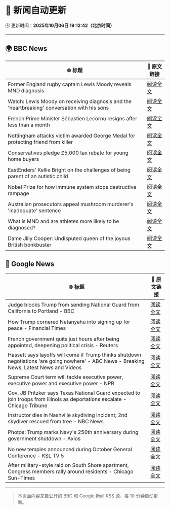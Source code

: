 # 🧠 新闻自动更新

🕒 更新时间：**2025年10月06日 19:12:42（北京时间）**

---

## 🌍 BBC News

| 🌐 标题 | 🔗 原文链接 |
|--------|-------------|
| Former England rugby captain Lewis Moody reveals MND diagnosis | [阅读全文](https://www.bbc.com/sport/rugby-union/articles/cz7rddrrlqno?at_medium=RSS&at_campaign=rss) |
| Watch: Lewis Moody on receiving diagnosis and the 'heartbreaking' conversation with his sons | [阅读全文](https://www.bbc.com/sport/rugby-union/videos/c3w50126393o?at_medium=RSS&at_campaign=rss) |
| French Prime Minister Sébastien Lecornu resigns after less than a month | [阅读全文](https://www.bbc.com/news/articles/cewn9k0w9rxo?at_medium=RSS&at_campaign=rss) |
| Nottingham attacks victim awarded George Medal for protecting friend from killer | [阅读全文](https://www.bbc.com/news/articles/cjr5xyn421yo?at_medium=RSS&at_campaign=rss) |
| Conservatives pledge £5,000 tax rebate for young home buyers | [阅读全文](https://www.bbc.com/news/articles/c4gzv9j78dyo?at_medium=RSS&at_campaign=rss) |
| EastEnders' Kellie Bright on the challenges of being parent of an autistic child | [阅读全文](https://www.bbc.com/news/articles/c0jqy8pn275o?at_medium=RSS&at_campaign=rss) |
| Nobel Prize for how immune system stops destructive rampage | [阅读全文](https://www.bbc.com/news/articles/c2knwvpd7vno?at_medium=RSS&at_campaign=rss) |
| Australian prosecutors appeal mushroom murderer's 'inadequate' sentence | [阅读全文](https://www.bbc.com/news/articles/c07vlzn587lo?at_medium=RSS&at_campaign=rss) |
| What is MND and are athletes more likely to be diagnosed? | [阅读全文](https://www.bbc.com/sport/rugby-union/articles/c20z7kyv2edo?at_medium=RSS&at_campaign=rss) |
| Dame Jilly Cooper: Undisputed queen of the joyous British bonkbuster | [阅读全文](https://www.bbc.com/news/articles/cd190zlmz3xo?at_medium=RSS&at_campaign=rss) |

## 📰 Google News

| 🌐 标题 | 🔗 原文链接 |
|--------|-------------|
| Judge blocks Trump from sending National Guard from California to Portland - BBC | [阅读全文](https://news.google.com/rss/articles/CBMiWkFVX3lxTE5IelhDOEpVcDBkN05DdHNHRWlnSXM2Q0VYbEs1cm95UkxSWVZzOWM1ekx2REx3dDFxRDRLTE9tTktjUU55X0lhb2h1c0JZNHFMcWVjemZad0dQUdIBX0FVX3lxTE9KUS1DSmktaENiUkdYWV93ZzZnWkVvR19IX3pkN1RJMzNrR2JqckRkeWFXd1FqNXlUWHFCRnp3djdXVUk2WTkyZTdGRFVjbkstTFZUTmpXbFpVM21yWFp3?oc=5) |
| How Trump cornered Netanyahu into signing up for peace - Financial Times | [阅读全文](https://news.google.com/rss/articles/CBMicEFVX3lxTE5EaFpFLTdkSkw4aUk1MS1rUHBrQzg4U2I5RTRFOS12eXpOM3dvMllCSWtSV19BUi1mcHN4SHEzMFF5T0Jrb2JZb0g4aTQ5aTNNSUxRVkY2VVJ0Y0FSWDltWnVYZEpGV0ZRdnh1SVFnOGw?oc=5) |
| French government quits just hours after being appointed, deepening political crisis - Reuters | [阅读全文](https://news.google.com/rss/articles/CBMitAFBVV95cUxPMVd3dUx5NUNmb25uRFZaSmZGaHZwdmNVdEhtVXRIbGxadUVfZUE4bGVwR0hnc3RNUzM4S2lmamVNLWtMdmJkMUFackdvUFZIUG5NUzhQZVhkOGpHYUt4MXF6MmhWNnJ0eThxZmZHR1M3ZGh0SzkzMWw3RHdnQW9UcXJ0eXI0VFdEZXc1emxja0ppaHNhMkhER3BQWUttdlhDR0UxNXVyZzRDV0xiWW1MYy0zTWY?oc=5) |
| Hassett says layoffs will come if Trump thinks shutdown negotiations 'are going nowhere' - ABC News - Breaking News, Latest News and Videos | [阅读全文](https://news.google.com/rss/articles/CBMiowFBVV95cUxOR3ZmQ09Hc25GMGtaVDdONXhGR2o5T1ZydXJGYzR1TzdUVGh6am1IYkJNVWt6U2QtUW1vV0NscXFHdHBZcDI0LVhfa3BVY3Y2c2lMUC1Ha0w4MV9qbkNPOTRpR0RLQ1pJX2VOMXdTMmhVRlFxWEFMTFpZaVhncmZWbzRBUVpQTDdpUGJYU3gzTUNJSENLazltX3dPa2dMcW1kYWVJ0gGoAUFVX3lxTE1fVEo2VmRVTEMtRW1qNS1sZWphVFBNbFd6NGVIOU5XM3hzMjVIOVVzMHgtelRsNTZWZV9tc2Y2VVRDN19lWXVaVmpFQ1ZmbFB6aDJXQS1tZnk5NFhqVGpBUllXN1ZQM2pnd2U1WnJQTmdvNWltUkhEN3pfUEdlazFmdEkwM3c1N2FyVDM5ZVZjVTQ1cFNJaTNUdXpFQm9TcGZEQ0JmUjVtdw?oc=5) |
| Supreme Court term will tackle executive power, executive power and executive power - NPR | [阅读全文](https://news.google.com/rss/articles/CBMie0FVX3lxTE41QnJscVBPNFBMM1BMVllWX3RPQjd6YkctdGNiN1dqcklsZlpvVmxTWks1bUZ1VmFYX1Y0ZnZ0ZVNYQ0VEay1OemM0dXBhUjE3TjFWTWhhZXFSOTZiUGlfUGl1T2RFcmxkTUxiYnFVS3IzLTB5bmdNY2VMYw?oc=5) |
| Gov. JB Pritzker says Texas National Guard expected to join troops from Illinois as deportations escalate - Chicago Tribune | [阅读全文](https://news.google.com/rss/articles/CBMi3wFBVV95cUxOMWJhYVNHVi1CV2dJVEtIZV8zVWhmQ3k3OWN3UW5qNjRIZEpob1NqalRCU212eVVPcUV3a21iWlRjeWozTGkwdDBEa29MYjlvRWdnNDVuZWlhR3lJNWlTMGJVR2VrVDFBeGRoeE5YM01RaUVOVGhuVnFjNEJNN21QakVwRWFOTjFXZzBuOHRYSjNSM3VoR29jZXk4UENJTWFCZ19hSkpkc0pFem0zMExONUxtZGhWc0UyVVVIeklMSmRYM012cWdpblV4T1NXNHVNREdEYTJESXdvb1J5cnE0?oc=5) |
| Instructor dies in Nashville skydiving incident; 2nd skydiver rescued from tree - NBC News | [阅读全文](https://news.google.com/rss/articles/CBMiugFBVV95cUxQaXlWWFVIM2ZhM1VoSm9nQlJRVFVUYWVNRGEtOEpUeUZaMFhwWEMyN21hZHZWWUFtcXByWWVFMFVfQ0Q0MGtlTzR3OVdzZFhNR09adEo2d0lYSUUybi1nLThER3MtT3pDdmExblNvdm5YazJVMThtSktZdDRrX3lvS2pmSk5XVzRETHFOWlMxUWpsc0ZIS05YVmtva2pHWmlLVk4xTjVzMjRXZE1fNVk3ZnJPdmZtWXRzUEHSAVZBVV95cUxOWG45WW1RcGVpYlcxaTN5SmVmbVpYeU90Yi1TX0ZNVkV0MkIwbHhTWlhXMkFLQXp6VXlteTB5X3JDU3pmczR2eWwzbTZZUGdzUGw3aWF3Zw?oc=5) |
| Photos: Trump marks Navy's 250th anniversary during government shutdown - Axios | [阅读全文](https://news.google.com/rss/articles/CBMihAFBVV95cUxOaHhFMUM4bWlwZmluQ09lU1NTRlpRQjZJSEhpSk9hRS0zTENwck5Rd0EtWlBhYlhVeTBIT2xwdzYzQzlhRXZ5b0ZVQW9nWHBxRHZmeEVyUUpxd1FBY0p1MGR1MW4wdXpZYURIVjByNzUyOEdYYUZoUFd0OEY2Y29lY014NGQ?oc=5) |
| No new temples announced during October General Conference - KSL TV 5 | [阅读全文](https://news.google.com/rss/articles/CBMihAFBVV95cUxPNV9Cc05tcFZoamNaRW01dm1OTUxTQ29ySTNXQndKdzNxZl9CckR4TXRRbG9FMXlMdmhvN1p4NlBtcVFXZkJ6MUYxZkxhVHl0N0REenJEb2wzb0d0UWJHbFdSbFlwd3AxZmpqeU5fYTBEUG15UGVyWlFISUZueURzX25nUng?oc=5) |
| After military-style raid on South Shore apartment, Congress members rally around residents - Chicago Sun-Times | [阅读全文](https://news.google.com/rss/articles/CBMiqAFBVV95cUxOTUdiUnVfb1gtcUNlc0VYVHVuOWtYZjMwdjdfYkw1NzJxS3YwZ1hSMTFFUnBUUlUteVRrbkk2R0xmSjMtWkZJa0x5S1Q1a2RQM1RudXA4eFkydXlkX3hPZzlnc2xoQS1QR2c0ZE9ZZHcybnRJcG9jNlpjMHJna2hmTHF5U19qaklUTGxqQUd0RUZSQldwdGV0UTRXbW4wNFgxc2huOVM0U2g?oc=5) |

---
> 本页面内容来自公开的 BBC 和 Google 新闻 RSS 源，每 10 分钟自动更新。